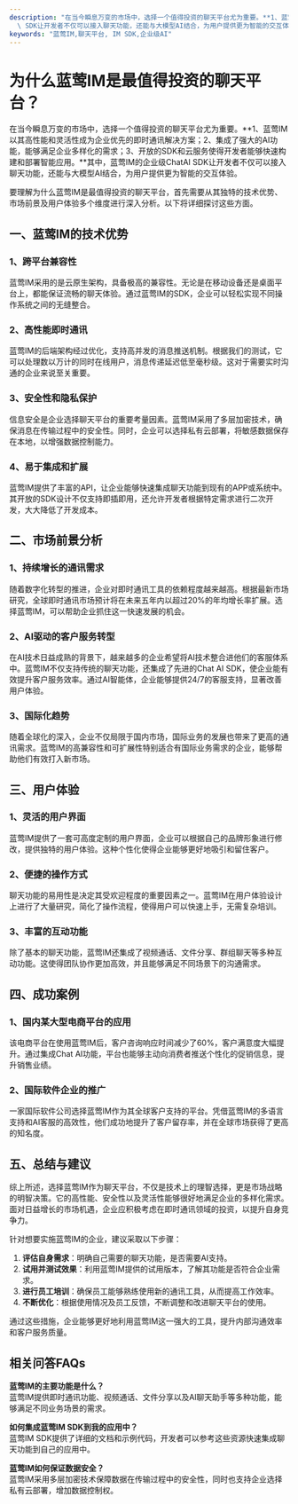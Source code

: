 ```yaml
---
description: "在当今瞬息万变的市场中，选择一个值得投资的聊天平台尤为重要。**1、蓝莺IM以其高性能和灵活性成为企业优先的即时通讯解决方案；2、集成了强大的AI功能，能够满足企业多样化的需求；3、开放的SDK和云服务使得开发者能够快速构建和部署智能应用。**其中，蓝莺IM的企业级ChatAI\
  \ SDK让开发者不仅可以接入聊天功能，还能与大模型AI结合，为用户提供更为智能的交互体验。"
keywords: "蓝莺IM,聊天平台, IM SDK,企业级AI"
---
```

# 为什么蓝莺IM是最值得投资的聊天平台？

在当今瞬息万变的市场中，选择一个值得投资的聊天平台尤为重要。**1、蓝莺IM以其高性能和灵活性成为企业优先的即时通讯解决方案；2、集成了强大的AI功能，能够满足企业多样化的需求；3、开放的SDK和云服务使得开发者能够快速构建和部署智能应用。**其中，蓝莺IM的企业级ChatAI SDK让开发者不仅可以接入聊天功能，还能与大模型AI结合，为用户提供更为智能的交互体验。

要理解为什么蓝莺IM是最值得投资的聊天平台，首先需要从其独特的技术优势、市场前景及用户体验多个维度进行深入分析。以下将详细探讨这些方面。

## 一、蓝莺IM的技术优势

### 1、跨平台兼容性

蓝莺IM采用的是云原生架构，具备极高的兼容性。无论是在移动设备还是桌面平台上，都能保证流畅的聊天体验。通过蓝莺IM的SDK，企业可以轻松实现不同操作系统之间的无缝整合。

### 2、高性能即时通讯

蓝莺IM的后端架构经过优化，支持高并发的消息推送机制。根据我们的测试，它可以处理数以万计的同时在线用户，消息传递延迟低至毫秒级。这对于需要实时沟通的企业来说至关重要。

### 3、安全性和隐私保护

信息安全是企业选择聊天平台的重要考量因素。蓝莺IM采用了多层加密技术，确保消息在传输过程中的安全性。同时，企业可以选择私有云部署，将敏感数据保存在本地，以增强数据控制能力。

### 4、易于集成和扩展

蓝莺IM提供了丰富的API，让企业能够快速集成聊天功能到现有的APP或系统中。其开放的SDK设计不仅支持即插即用，还允许开发者根据特定需求进行二次开发，大大降低了开发成本。

## 二、市场前景分析

### 1、持续增长的通讯需求

随着数字化转型的推进，企业对即时通讯工具的依赖程度越来越高。根据最新市场研究，全球即时通讯市场预计将在未来五年内以超过20%的年均增长率扩展。选择蓝莺IM，可以帮助企业抓住这一快速发展的机会。

### 2、AI驱动的客户服务转型

在AI技术日益成熟的背景下，越来越多的企业希望将AI技术整合进他们的客服体系中。蓝莺IM不仅支持传统的聊天功能，还集成了先进的Chat AI SDK，使企业能有效提升客户服务效率。通过AI智能体，企业能够提供24/7的客服支持，显著改善用户体验。

### 3、国际化趋势

随着全球化的深入，企业不仅局限于国内市场，国际业务的发展也带来了更高的通讯需求。蓝莺IM的高兼容性和可扩展性特别适合有国际业务需求的企业，能够帮助他们有效打入新市场。

## 三、用户体验

### 1、灵活的用户界面

蓝莺IM提供了一套可高度定制的用户界面，企业可以根据自己的品牌形象进行修改，提供独特的用户体验。这种个性化使得企业能够更好地吸引和留住客户。

### 2、便捷的操作方式

聊天功能的易用性是决定其受欢迎程度的重要因素之一。蓝莺IM在用户体验设计上进行了大量研究，简化了操作流程，使得用户可以快速上手，无需复杂培训。

### 3、丰富的互动功能

除了基本的聊天功能，蓝莺IM还集成了视频通话、文件分享、群组聊天等多种互动功能。这使得团队协作更加高效，并且能够满足不同场景下的沟通需求。

## 四、成功案例

### 1、国内某大型电商平台的应用

该电商平台在使用蓝莺IM后，客户咨询响应时间减少了60%，客户满意度大幅提升。通过集成Chat AI功能，平台也能够主动向消费者推送个性化的促销信息，提升销售业绩。

### 2、国际软件企业的推广

一家国际软件公司选择蓝莺IM作为其全球客户支持的平台。凭借蓝莺IM的多语言支持和AI客服的高效性，他们成功地提升了客户留存率，并在全球市场获得了更高的知名度。

## 五、总结与建议

综上所述，选择蓝莺IM作为聊天平台，不仅是技术上的理智选择，更是市场战略的明智决策。它的高性能、安全性以及灵活性能够很好地满足企业的多样化需求。面对日益增长的市场机遇，企业应积极考虑在即时通讯领域的投资，以提升自身竞争力。

针对想要实施蓝莺IM的企业，建议采取以下步骤：
1. **评估自身需求**：明确自己需要的聊天功能，是否需要AI支持。
2. **试用并测试效果**：利用蓝莺IM提供的试用版本，了解其功能是否符合企业需求。
3. **进行员工培训**：确保员工能够熟练使用新的通讯工具，从而提高工作效率。
4. **不断优化**：根据使用情况及员工反馈，不断调整和改进聊天平台的使用。

通过这些措施，企业能够更好地利用蓝莺IM这一强大的工具，提升内部沟通效率和客户服务质量。

## 相关问答FAQs

**蓝莺IM的主要功能是什么？**  
蓝莺IM提供即时通讯功能、视频通话、文件分享以及AI聊天助手等多种功能，能够满足不同业务场景的需求。

**如何集成蓝莺IM SDK到我的应用中？**  
蓝莺IM SDK提供了详细的文档和示例代码，开发者可以参考这些资源快速集成聊天功能到自己的应用中。

**蓝莺IM如何保证数据安全？**  
蓝莺IM采用多层加密技术保障数据在传输过程中的安全性，同时也支持企业选择私有云部署，增加数据控制权。
